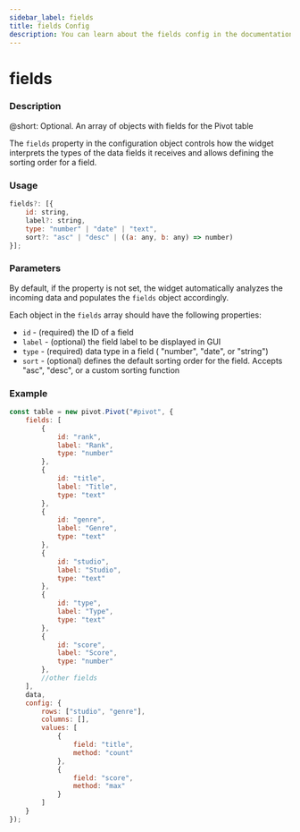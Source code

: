 ```yaml
---
sidebar_label: fields
title: fields Config
description: You can learn about the fields config in the documentation of the DHTMLX JavaScript Pivot library. Browse developer guides and API reference, try out code examples and live demos, and download a free 30-day evaluation version of DHTMLX Pivot.
---
```


# fields

### Description

@short: Optional. An array of objects with fields for the Pivot table

The `fields` property in the configuration object controls how the widget interprets the types of the data fields it receives and allows defining the sorting order for a field.

### Usage

~~~jsx
fields?: [{
    id: string,
    label?: string,
    type: "number" | "date" | "text",
    sort?: "asc" | "desc" | ((a: any, b: any) => number)  
}];
~~~

### Parameters

By default, if the property is not set, the widget automatically analyzes the incoming data and populates the `fields` object accordingly. 

Each object in the `fields` array should have the following properties:

- `id` - (required) the ID of a field
- `label` - (optional) the field label to be displayed in GUI
- `type` - (required) data type in a field ( "number", "date", or "string")
- `sort` - (optional) defines the default sorting order for the field. Accepts "asc", "desc", or a custom sorting function

### Example

~~~jsx {2-34}
const table = new pivot.Pivot("#pivot", {
    fields: [
        {
            id: "rank",
            label: "Rank",
            type: "number"
        },
        {
            id: "title",
            label: "Title",
            type: "text"
        },
        {
            id: "genre",
            label: "Genre",
            type: "text"
        },
        {
            id: "studio",
            label: "Studio",
            type: "text"
        },
        {
            id: "type",
            label: "Type",
            type: "text"
        },
        {
            id: "score",
            label: "Score",
            type: "number"
        },
        //other fields
    ],
    data,
    config: {
        rows: ["studio", "genre"],
        columns: [],
        values: [
            {
                field: "title",
                method: "count"
            },
            {
                field: "score",
                method: "max"
            }
        ]
    }
});
~~~
